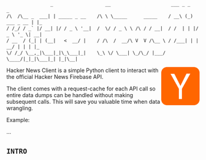                     _                   __                      ___ _ _            _   
    /\  /\__ _  ___| | _____ _ __    /\ \ \_____      _____    / __\ (_) ___ _ __ | |_ 
    / /_/ / _` |/ __| |/ / _ \ '__|  /  \/ / _ \ \ /\ / / __|  / /  | | |/ _ \ '_ \| __|
    / __  / (_| | (__|   <  __/ |    / /\  /  __/\ V  V /\__ \ / /___| | |  __/ | | | |_ 
    \/ /_/ \__,_|\___|_|\_\___|_|    \_\ \/ \___| \_/\_/ |___/ \____/|_|_|\___|_| |_|\__|
                                                                                    
                                                                                                                                        
<img align="right" width="100" height="100" src="./img/hackernews-logo.png">

Hacker News Client is a simple Python client to interact with the official Hacker News Firebase API.

The client comes with a request-cache for each API call so entire data dumps can be handled without making subsequent calls. This will save you valuable time when data wrangling.


Example:


...

## `INTRO`

